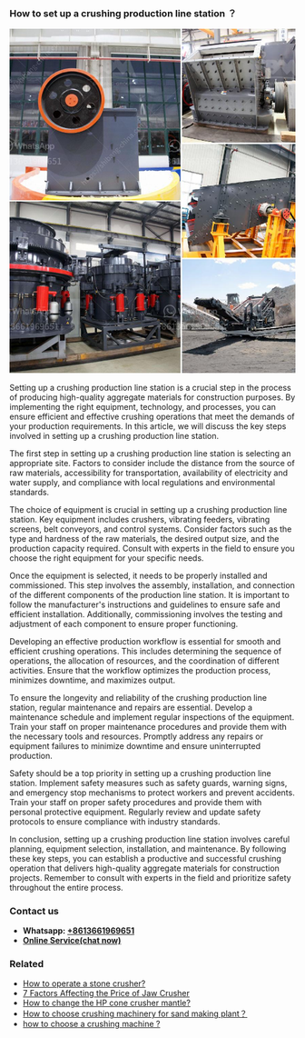 <h3>How to set up a crushing production line station ？</h3><img src='1701746003.jpg' alt=''><p>Setting up a crushing production line station is a crucial step in the process of producing high-quality aggregate materials for construction purposes. By implementing the right equipment, technology, and processes, you can ensure efficient and effective crushing operations that meet the demands of your production requirements. In this article, we will discuss the key steps involved in setting up a crushing production line station.</p><p>The first step in setting up a crushing production line station is selecting an appropriate site. Factors to consider include the distance from the source of raw materials, accessibility for transportation, availability of electricity and water supply, and compliance with local regulations and environmental standards.</p><p>The choice of equipment is crucial in setting up a crushing production line station. Key equipment includes crushers, vibrating feeders, vibrating screens, belt conveyors, and control systems. Consider factors such as the type and hardness of the raw materials, the desired output size, and the production capacity required. Consult with experts in the field to ensure you choose the right equipment for your specific needs.</p><p>Once the equipment is selected, it needs to be properly installed and commissioned. This step involves the assembly, installation, and connection of the different components of the production line station. It is important to follow the manufacturer's instructions and guidelines to ensure safe and efficient installation. Additionally, commissioning involves the testing and adjustment of each component to ensure proper functioning.</p><p>Developing an effective production workflow is essential for smooth and efficient crushing operations. This includes determining the sequence of operations, the allocation of resources, and the coordination of different activities. Ensure that the workflow optimizes the production process, minimizes downtime, and maximizes output.</p><p>To ensure the longevity and reliability of the crushing production line station, regular maintenance and repairs are essential. Develop a maintenance schedule and implement regular inspections of the equipment. Train your staff on proper maintenance procedures and provide them with the necessary tools and resources. Promptly address any repairs or equipment failures to minimize downtime and ensure uninterrupted production.</p><p>Safety should be a top priority in setting up a crushing production line station. Implement safety measures such as safety guards, warning signs, and emergency stop mechanisms to protect workers and prevent accidents. Train your staff on proper safety procedures and provide them with personal protective equipment. Regularly review and update safety protocols to ensure compliance with industry standards.</p><p>In conclusion, setting up a crushing production line station involves careful planning, equipment selection, installation, and maintenance. By following these key steps, you can establish a productive and successful crushing operation that delivers high-quality aggregate materials for construction projects. Remember to consult with experts in the field and prioritize safety throughout the entire process.</p><h3>Contact us</h3><ul><li><strong>Whatsapp:&nbsp;<a href="https://wa.me/8613661969651">+8613661969651</a></strong></li><li><a href="https://swt.shibang-china.com/?git&amp;zhl&amp;How to set up a crushing production line station ？"><strong>Online Service(chat now)</strong></a></li></ul><h3>Related</h3><ul><li><a href='How to operate a stone crusher.md'>How to operate a stone crusher?</a></li><li><a href='7 Factors Affecting the Price of Jaw Crusher.md'>7 Factors Affecting the Price of Jaw Crusher</a></li><li><a href='How to change the HP cone crusher mantle.md'>How to change the HP cone crusher mantle?</a></li><li><a href='How to choose crushing machinery for sand making plant？.md'>How to choose crushing machinery for sand making plant？</a></li><li><a href='how to choose a crushing machine .md'>how to choose a crushing machine ?</a></li></ul>